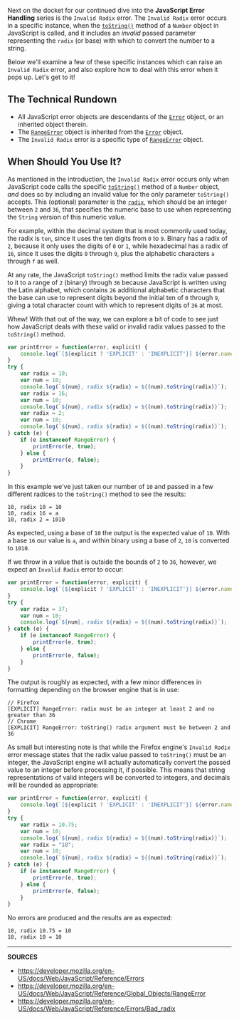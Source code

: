 Next on the docket for our continued dive into the __JavaScript Error Handling__ series is the `Invalid Radix` error.  The `Invalid Radix` error occurs in a specific instance, when the [`toString()`] method of a `Number` object in JavaScript is called, and it includes an _invalid_ passed parameter representing the `radix` (or base) with which to convert the number to a string.  

Below we'll examine a few of these specific instances which can raise an `Invalid Radix` error, and also explore how to deal with this error when it pops up.  Let's get to it!

## The Technical Rundown

- All JavaScript error objects are descendants of the [`Error`] object, or an inherited object therein.
- The [`RangeError`] object is inherited from the [`Error`] object.
- The `Invalid Radix` error is a specific type of [`RangeError`] object.

## When Should You Use It?

As mentioned in the introduction, the `Invalid Radix` error occurs only when JavaScript code calls the specific [`toString()`] method of a `Number` object, _and_ does so by including an invalid value for the only parameter `toString()` accepts.  This (optional) parameter is the [`radix`], which should be an integer between `2` and `36`, that specifies the numeric base to use when representing the `String` version of this numeric value.

For example, within the decimal system that is most commonly used today, the radix is `ten`, since it uses the ten digits from `0` to `9`.  Binary has a radix of `2`, because it only uses the digits of `0` or `1`, while hexadecimal has a radix of `16`, since it uses the digits `0` through `9`, plus the alphabetic characters `a` through `f` as well.

At any rate, the JavaScript `toString()` method limits the radix value passed to it to a range of `2` (binary) through `36` because JavaScript is written using the Latin alphabet, which contains `26` additional alphabetic characters that the base can use to represent digits beyond the initial ten of `0` through `9`, giving a total character count with which to represent digits of `36` at most.

Whew!  With that out of the way, we can explore a bit of code to see just how JavaScript deals with these valid or invalid radix values passed to the `toString()` method.

```js
var printError = function(error, explicit) {
    console.log(`[${explicit ? 'EXPLICIT' : 'INEXPLICIT'}] ${error.name}: ${error.message}`);
}
try {
    var radix = 10;
    var num = 10;
    console.log(`${num}, radix ${radix} = ${(num).toString(radix)}`);
    var radix = 16;
    var num = 10;
    console.log(`${num}, radix ${radix} = ${(num).toString(radix)}`);
    var radix = 2;
    var num = 10;
    console.log(`${num}, radix ${radix} = ${(num).toString(radix)}`);
} catch (e) {
    if (e instanceof RangeError) {
        printError(e, true);
    } else {
        printError(e, false);
    }
}
```

In this example we've just taken our number of `10` and passed in a few different radices to the `toString()` method to see the results:

```
10, radix 10 = 10
10, radix 16 = a
10, radix 2 = 1010
```

As expected, using a base of `10` the output is the expected value of `10`.  With a base `16` our value is `a`, and within binary using a base of `2`, `10` is converted to `1010`.

If we throw in a value that is outside the bounds of `2` to `36`, however, we expect an `Invalid Radix` error to occur:

```js
var printError = function(error, explicit) {
    console.log(`[${explicit ? 'EXPLICIT' : 'INEXPLICIT'}] ${error.name}: ${error.message}`);
}
try {
    var radix = 37;
    var num = 10;
    console.log(`${num}, radix ${radix} = ${(num).toString(radix)}`);
} catch (e) {
    if (e instanceof RangeError) {
        printError(e, true);
    } else {
        printError(e, false);
    }
}
```

The output is roughly as expected, with a few minor differences in formatting depending on the browser engine that is in use:

```
// Firefox
[EXPLICIT] RangeError: radix must be an integer at least 2 and no greater than 36
// Chrome
[EXPLICIT] RangeError: toString() radix argument must be between 2 and 36
```

As small but interesting note is that while the Firefox engine's `Invalid Radix` error message states that the radix value passed to `toString()` must be an integer, the JavaScript engine will actually automatically convert the passed value to an integer before processing it, if possible.  This means that string representations of valid integers will be converted to integers, and decimals will be rounded as appropriate:

```js
var printError = function(error, explicit) {
    console.log(`[${explicit ? 'EXPLICIT' : 'INEXPLICIT'}] ${error.name}: ${error.message}`);
}
try {
    var radix = 10.75;
    var num = 10;
    console.log(`${num}, radix ${radix} = ${(num).toString(radix)}`);
    var radix = "10";
    var num = 10;
    console.log(`${num}, radix ${radix} = ${(num).toString(radix)}`);
} catch (e) {
    if (e instanceof RangeError) {
        printError(e, true);
    } else {
        printError(e, false);
    }
}
```

No errors are produced and the results are as expected:

```
10, radix 10.75 = 10
10, radix 10 = 10
```

[`Error`]: https://developer.mozilla.org/en-US/docs/Web/JavaScript/Reference/Global_Objects/Error
[`RangeError`]: https://developer.mozilla.org/en-US/docs/Web/JavaScript/Reference/Global_Objects/RangeError
[`toString()`]: https://developer.mozilla.org/en-US/docs/Web/JavaScript/Reference/Global_Objects/Number/toString
[`radix`]: https://en.wikipedia.org/wiki/Radix

---

__SOURCES__

- https://developer.mozilla.org/en-US/docs/Web/JavaScript/Reference/Errors
- https://developer.mozilla.org/en-US/docs/Web/JavaScript/Reference/Global_Objects/RangeError
- https://developer.mozilla.org/en-US/docs/Web/JavaScript/Reference/Errors/Bad_radix
